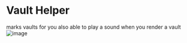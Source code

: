 # Vault Helper
marks vaults for you
also able to play a sound when you render a vault
![image](https://github.com/user-attachments/assets/728aebf8-4b0c-4bd7-96cb-150028e3bb8e)
